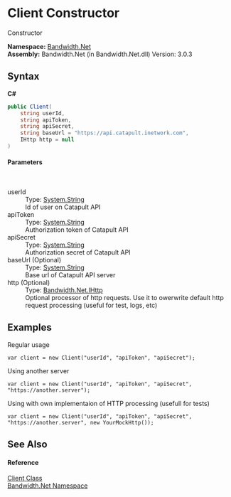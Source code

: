﻿# Client Constructor 
 

Constructor

**Namespace:**&nbsp;<a href ="N_Bandwidth_Net.md">Bandwidth.Net</a><br />**Assembly:**&nbsp;Bandwidth.Net (in Bandwidth.Net.dll) Version: 3.0.3

## Syntax

**C#**<br />
``` C#
public Client(
	string userId,
	string apiToken,
	string apiSecret,
	string baseUrl = "https://api.catapult.inetwork.com",
	IHttp http = null
)
```


#### Parameters
&nbsp;<dl><dt>userId</dt><dd>Type: <a href="http://msdn2.microsoft.com/en-us/library/s1wwdcbf" target="_blank">System.String</a><br />Id of user on Catapult API</dd><dt>apiToken</dt><dd>Type: <a href="http://msdn2.microsoft.com/en-us/library/s1wwdcbf" target="_blank">System.String</a><br />Authorization token of Catapult API</dd><dt>apiSecret</dt><dd>Type: <a href="http://msdn2.microsoft.com/en-us/library/s1wwdcbf" target="_blank">System.String</a><br />Authorization secret of Catapult API</dd><dt>baseUrl (Optional)</dt><dd>Type: <a href="http://msdn2.microsoft.com/en-us/library/s1wwdcbf" target="_blank">System.String</a><br />Base url of Catapult API server</dd><dt>http (Optional)</dt><dd>Type: <a href ="T_Bandwidth_Net_IHttp.md">Bandwidth.Net.IHttp</a><br />Optional processor of http requests. Use it to owerwrite default http request processing (useful for test, logs, etc)</dd></dl>

## Examples
Regular usage 
```
var client = new Client("userId", "apiToken", "apiSecret");
```
 Using another server 
```
var client = new Client("userId", "apiToken", "apiSecret", "https://another.server");
```
 Using with own implementaion of HTTP processing (usefull for tests) 
```
var client = new Client("userId", "apiToken", "apiSecret", "https://another.server", new YourMockHttp());
```


## See Also


#### Reference
<a href ="T_Bandwidth_Net_Client.md">Client Class</a><br /><a href ="N_Bandwidth_Net.md">Bandwidth.Net Namespace</a><br />
